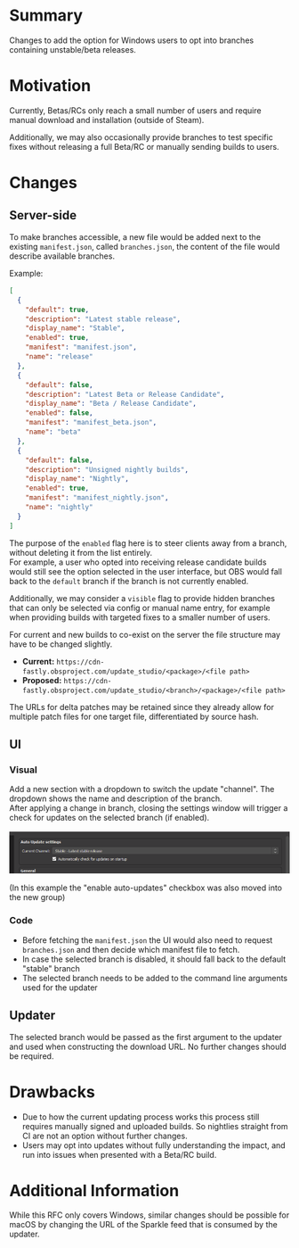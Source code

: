 # Summary

Changes to add the option for Windows users to opt into branches containing unstable/beta releases.

# Motivation

Currently, Betas/RCs only reach a small number of users and require manual download and installation (outside of Steam).

Additionally, we may also occasionally provide branches to test specific fixes without releasing a full Beta/RC or manually sending builds to users.

# Changes

## Server-side

To make branches accessible, a new file would be added next to the existing `manifest.json`, called `branches.json`, the content of the file would describe available branches.

Example:
```json
[
  {
    "default": true,
    "description": "Latest stable release",
    "display_name": "Stable",
    "enabled": true,
    "manifest": "manifest.json",
    "name": "release"
  },
  {
    "default": false,
    "description": "Latest Beta or Release Candidate",
    "display_name": "Beta / Release Candidate",
    "enabled": false,
    "manifest": "manifest_beta.json",
    "name": "beta"
  },
  {
    "default": false,
    "description": "Unsigned nightly builds",
    "display_name": "Nightly",
    "enabled": true,
    "manifest": "manifest_nightly.json",
    "name": "nightly"
  }
]
```

The purpose of the `enabled` flag here is to steer clients away from a branch, without deleting it from the list entirely.  
For example, a user who opted into receiving release candidate builds would still see the option selected in the user interface, but OBS would fall back to the `default` branch if the branch is not currently enabled.

Additionally, we may consider a `visible` flag to provide hidden branches that can only be selected via config or manual name entry, for example when providing builds with targeted fixes to a smaller number of users.

For current and new builds to co-exist on the server the file structure may have to be changed slightly.
- **Current:** `https://cdn-fastly.obsproject.com/update_studio/<package>/<file path>`
- **Proposed:** `https://cdn-fastly.obsproject.com/update_studio/<branch>/<package>/<file path>`

The URLs for delta patches may be retained since they already allow for multiple patch files for one target file, differentiated by source hash.

## UI

### Visual

Add a new section with a dropdown to switch the update "channel". The dropdown shows the name and description of the branch.  
After applying a change in branch, closing the settings window will trigger a check for updates on the selected branch (if enabled).

![Settings Example](./0048-updater-branches/settings.png)

(In this example the "enable auto-updates" checkbox was also moved into the new group)

### Code

- Before fetching the `manifest.json` the UI would also need to request `branches.json` and then decide which manifest file to fetch.
- In case the selected branch is disabled, it should fall back to the default "stable" branch
- The selected branch needs to be added to the command line arguments used for the updater

## Updater

The selected branch would be passed as the first argument to the updater and used when constructing the download URL. No further changes should be required.

# Drawbacks

- Due to how the current updating process works this process still requires manually signed and uploaded builds. So nightlies straight from CI are not an option without further changes.
- Users may opt into updates without fully understanding the impact, and run into issues when presented with a Beta/RC build.

# Additional Information

While this RFC only covers Windows, similar changes should be possible for macOS by changing the URL of the Sparkle feed that is consumed by the updater.
